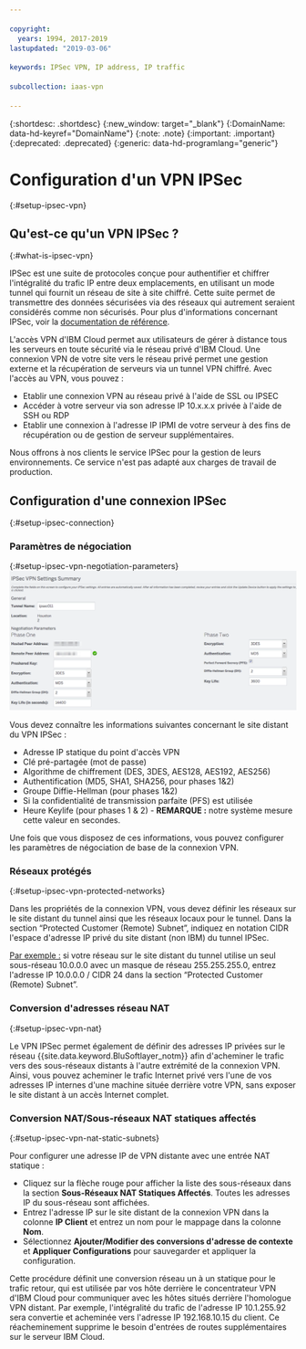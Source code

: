 ```yaml
---

copyright:
  years: 1994, 2017-2019
lastupdated: "2019-03-06"

keywords: IPSec VPN, IP address, IP traffic

subcollection: iaas-vpn

---
```


{:shortdesc: .shortdesc}
{:new_window: target="_blank"}
{:DomainName: data-hd-keyref="DomainName"}
{:note: .note}
{:important: .important}
{:deprecated: .deprecated}
{:generic: data-hd-programlang="generic"}

# Configuration d'un VPN IPSec
{:#setup-ipsec-vpn}

## Qu'est-ce qu'un VPN IPSec ?
{:#what-is-ipsec-vpn}

IPSec est une suite de protocoles conçue pour authentifier et chiffrer l'intégralité du trafic IP entre deux emplacements, en utilisant un mode tunnel qui fournit un réseau de site à site chiffré. Cette suite permet de transmettre des données sécurisées via des réseaux qui autrement seraient considérés comme non sécurisés.   Pour plus d'informations concernant IPSec, voir la [documentation de référence](/docs/infrastructure/iaas-vpn?topic=VPN-external-reference-documentation).


L'accès VPN d'IBM Cloud permet aux utilisateurs de gérer à distance tous les serveurs en toute sécurité via le réseau privé d'IBM Cloud.  Une connexion VPN de votre site vers le réseau privé permet une gestion externe et la récupération de serveurs via un tunnel VPN chiffré.  Avec l'accès au VPN, vous pouvez :

   * Etablir une connexion VPN au réseau privé à l'aide de SSL ou IPSEC
   * Accéder à votre serveur via son adresse IP 10.x.x.x privée à l'aide de SSH ou RDP
   * Etablir une connexion à l'adresse IP IPMI de votre serveur à des fins de récupération ou de gestion de serveur supplémentaires.

Nous offrons à nos clients le service IPSec pour la gestion de leurs environnements. Ce service n'est pas adapté aux charges de travail de production.


## Configuration d'une connexion IPSec
{:#setup-ipsec-connection}

### Paramètres de négociation
{:#setup-ipsec-vpn-negotiation-parameters}
![Paramètres de négociation](images/IPSec_VPN.png)

Vous devez connaître les informations suivantes concernant le site distant du VPN IPSec :
- Adresse IP statique du point d'accès VPN
- Clé pré-partagée (mot de passe)
- Algorithme de chiffrement (DES, 3DES, AES128, AES192, AES256)
- Authentification (MD5, SHA1, SHA256, pour phases 1&2)
- Groupe Diffie-Hellman (pour phases 1&2)
- Si la confidentialité de transmission parfaite (PFS) est utilisée
- Heure Keylife (pour phases 1 & 2) - **REMARQUE :** notre système mesure cette valeur en secondes.

Une fois que vous disposez de ces informations, vous pouvez configurer les paramètres de négociation de base de la connexion VPN.

### Réseaux protégés
{:#setup-ipsec-vpn-protected-networks}

Dans les propriétés de la connexion VPN, vous devez définir les réseaux sur le site distant du tunnel ainsi que les réseaux locaux pour le tunnel. Dans la section “Protected Customer (Remote) Subnet”, indiquez en notation CIDR l'espace d'adresse IP privé du site distant (non IBM) du tunnel IPSec.

<span style="text-decoration: underline">Par exemple :</span> si votre réseau sur le site distant du tunnel utilise un seul sous-réseau 10.0.0.0 avec un masque de réseau 255.255.255.0, entrez l'adresse IP 10.0.0.0 / CIDR 24 dans la section “Protected Customer (Remote) Subnet”.

### Conversion d'adresses réseau NAT
{:#setup-ipsec-vpn-nat}

Le VPN IPSec permet également de définir des adresses IP privées sur le réseau {{site.data.keyword.BluSoftlayer_notm}} afin d'acheminer le trafic vers des sous-réseaux distants à l'autre extrémité de la connexion VPN.  Ainsi, vous pouvez acheminer le trafic Internet privé vers l'une de vos adresses IP internes d'une machine située derrière votre VPN, sans exposer le site distant à un accès Internet complet.  

### Conversion NAT/Sous-réseaux NAT statiques affectés
{:#setup-ipsec-vpn-nat-static-subnets}

Pour configurer une adresse IP de VPN distante avec une entrée NAT statique : 

 * Cliquez sur la flèche rouge pour afficher la liste des sous-réseaux dans la section **Sous-Réseaux NAT Statiques Affectés**. Toutes les adresses IP du sous-réseau sont affichées.  
 * Entrez l'adresse IP sur le site distant de la connexion VPN dans la colonne **IP Client** et entrez un nom pour le mappage dans la colonne **Nom**.  
 * Sélectionnez **Ajouter/Modifier des conversions d'adresse de contexte** et **Appliquer Configurations** pour sauvegarder et appliquer la configuration.
 
Cette procédure définit une conversion réseau un à un statique pour le trafic retour, qui est utilisée par vos hôte derrière le concentrateur VPN d'IBM Cloud pour communiquer avec les hôtes situés derrière l'homologue VPN distant. Par exemple, l'intégralité du trafic de l'adresse IP 10.1.255.92 sera convertie et acheminée vers l'adresse IP 192.168.10.15 du client. Ce réacheminement supprime le besoin d'entrées de routes supplémentaires sur le serveur IBM Cloud.
